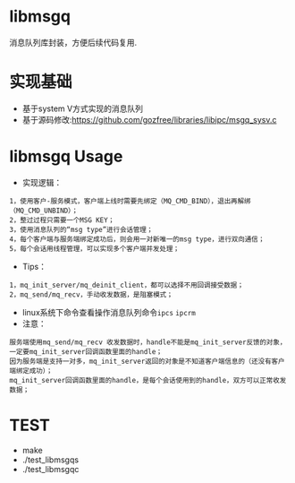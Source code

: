 
# libmsgq
消息队列库封装，方便后续代码复用.

# 实现基础
* 基于system V方式实现的消息队列  
* 基于源码修改:https://github.com/gozfree/libraries/libipc/msgq_sysv.c

# libmsgq Usage
* 实现逻辑：  
```
1，使用客户-服务模式，客户端上线时需要先绑定（MQ_CMD_BIND），退出再解绑（MQ_CMD_UNBIND）；
2，整过过程只需要一个MSG KEY；
3，使用消息队列的“msg type”进行会话管理；
4，每个客户端与服务端绑定成功后，则会用一对新唯一的msg type，进行双向通信；
5，每个会话用线程管理，可以实现多个客户端并发处理；
```
* Tips：  
```
1，mq_init_server/mq_deinit_client，都可以选择不用回调接受数据；
2，mq_send/mq_recv，手动收发数据，是阻塞模式；
```
* linux系统下命令查看操作消息队列命令`ipcs` `ipcrm`    
* 注意：  
```
服务端使用mq_send/mq_recv 收发数据时，handle不能是mq_init_server反馈的对象，一定要mq_init_server回调函数里面的handle；
因为服务端是支持一对多，mq_init_server返回的对象是不知道客户端信息的（还没有客户端绑定成功）；
mq_init_server回调函数里面的handle，是每个会话使用到的handle，双方可以正常收发数据；
```

# TEST
* make  
* ./test_libmsgqs  
* ./test_libmsgqc  



